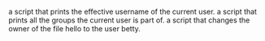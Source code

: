 a script that prints the effective username of the current user.
a script that prints all the groups the current user is part of.
a script that changes the owner of the file hello to the user betty.

